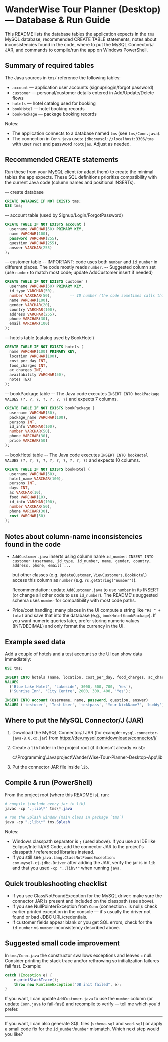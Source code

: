 # WanderWise Tour Planner (Desktop) — Database & Run Guide

This README lists the database tables the application expects in the `tms` MySQL database, recommended CREATE TABLE statements, notes about inconsistencies found in the code, where to put the MySQL Connector/J JAR, and commands to compile/run the app on Windows PowerShell.

## Summary of required tables

The Java sources in `tms/` reference the following tables:

- `account` — application user accounts (signup/login/forgot password)
- `customer` — personal/customer details entered in Add/Update/Delete flows
- `hotels` — hotel catalog used for booking
- `bookHotel` — hotel booking records
- `bookPackage` — package booking records

Notes:

- The application connects to a database named `tms` (see `tms/Conn.java`).
- The connection in `Conn.java` uses: `jdbc:mysql://localhost:3306/tms` with user `root` and password `rootOjas`. Adjust as needed.

## Recommended CREATE statements

Run these from your MySQL client (or adapt them) to create the minimal tables the app expects. These SQL definitions prioritize compatibility with the current Java code (column names and positional INSERTs).

-- create database

```sql
CREATE DATABASE IF NOT EXISTS tms;
USE tms;
```

-- account table (used by Signup/Login/ForgotPassword)

```sql
CREATE TABLE IF NOT EXISTS account (
  username VARCHAR(50) PRIMARY KEY,
  name VARCHAR(100),
  password VARCHAR(255),
  question VARCHAR(255),
  answer VARCHAR(255)
);
```

-- customer table
-- IMPORTANT: code uses both `number` and `id_number` in different places. The code mostly reads `number`.
-- Suggested column set (use `number` to match most code; update AddCustomer insert if needed)

```sql
CREATE TABLE IF NOT EXISTS customer (
  username VARCHAR(50) PRIMARY KEY,
  id_type VARCHAR(50),
  number VARCHAR(50),        -- ID number (the code sometimes calls this id_number)
  name VARCHAR(100),
  gender VARCHAR(20),
  country VARCHAR(100),
  address VARCHAR(255),
  phone VARCHAR(30),
  email VARCHAR(100)
);
```

-- hotels table (catalog used by BookHotel)

```sql
CREATE TABLE IF NOT EXISTS hotels (
  name VARCHAR(100) PRIMARY KEY,
  location VARCHAR(100),
  cost_per_day INT,
  food_charges INT,
  ac_charges INT,
  availability VARCHAR(50),
  notes TEXT
);
```

-- bookPackage table
-- The Java code executes `INSERT INTO bookPackage VALUES (?, ?, ?, ?, ?, ?, ?)` and expects 7 columns.

```sql
CREATE TABLE IF NOT EXISTS bookPackage (
  username VARCHAR(50),
  package_name VARCHAR(100),
  persons INT,
  id_info VARCHAR(100),
  number VARCHAR(50),
  phone VARCHAR(30),
  price VARCHAR(50)
);
```

-- bookHotel table
-- The Java code executes `INSERT INTO bookHotel VALUES (?, ?, ?, ?, ?, ?, ?, ?, ?, ?)` and expects 10 columns.

```sql
CREATE TABLE IF NOT EXISTS bookHotel (
  username VARCHAR(50),
  hotel_name VARCHAR(100),
  persons INT,
  days INT,
  ac VARCHAR(10),
  food VARCHAR(10),
  id_info VARCHAR(100),
  number VARCHAR(50),
  phone VARCHAR(30),
  cost VARCHAR(50)
);
```

## Notes about column-name inconsistencies found in the code

- `AddCustomer.java` inserts using column name `id_number`:
  `INSERT INTO customer (username, id_type, id_number, name, gender, country, address, phone, email) ...`

  but other classes (e.g. `UpdateCustomer`, `ViewCustomers`, `BookHotel`) access this column as `number` (e.g. `rs.getString("number")`).

  Recommendation: update `AddCustomer.java` to use `number` in its INSERT (or change all other code to use `id_number`). The README's suggested schema uses `number` for compatibility with most code paths.

- Price/cost handling: many places in the UI compute a string like `"Rs " + total` and save that into the database (e.g., `bookHotel`/`bookPackage`). If you want numeric queries later, prefer storing numeric values (INT/DECIMAL) and only format the currency in the UI.

## Example seed data

Add a couple of hotels and a test account so the UI can show data immediately:

```sql
USE tms;

INSERT INTO hotels (name, location, cost_per_day, food_charges, ac_charges, availability)
VALUES
  ('Blue Lake Hotel', 'Lakeside', 3000, 500, 700, 'Yes'),
  ('Sunrise Inn', 'City Centre', 2000, 300, 400, 'Yes');

INSERT INTO account (username, name, password, question, answer)
VALUES ('testuser', 'Test User', 'testpass', 'Your NickName?', 'buddy');
```

## Where to put the MySQL Connector/J (JAR)

1. Download the MySQL Connector/J JAR (for example: `mysql-connector-java-8.0.xx.jar`) from https://dev.mysql.com/downloads/connector/j/
2. Create a `lib` folder in the project root (if it doesn't already exist):

   c:\Programming\Javaproject\WanderWise-Tour-Planner-Desktop-App\lib

3. Put the connector JAR file inside `lib`.

## Compile & run (PowerShell)

From the project root (where this README is), run:

```powershell
# compile (include every jar in lib)
javac -cp ".;lib\*" tms\*.java

# run the Splash window (main class in package `tms`)
java -cp ".;lib\*" tms.Splash
```

Notes:

- Windows classpath separator is `;` (used above). If you use an IDE like Eclipse/IntelliJ/VS Code, add the connector JAR to the project's classpath / referenced libraries instead.
- If you still see `java.lang.ClassNotFoundException: com.mysql.cj.jdbc.Driver` after adding the JAR, verify the jar is in `lib` and that you used `-cp ".;lib\*"` when running `java`.

## Quick troubleshooting checklist

- If you see ClassNotFoundException for the MySQL driver: make sure the connector JAR is present and included on the classpath (see above).
- If you see NullPointerException from `Conn` (connection `c` is null): check earlier printed exception in the console — it's usually the driver not found or bad JDBC URL/credentials.
- If customer fields appear blank or you get SQL errors, check for the `id_number` vs `number` inconsistency described above.

## Suggested small code improvement

In `tms/Conn.java` the constructor swallows exceptions and leaves `c` null. Consider printing the stack trace and/or rethrowing so initialization failures fail fast. Example:

```java
catch (Exception e) {
    e.printStackTrace();
    throw new RuntimeException("DB init failed", e);
}
```

If you want, I can update `AddCustomer.java` to use the `number` column (or update `Conn.java` to fail-fast) and recompile to verify — tell me which you'd prefer.

---

If you want, I can also generate SQL files (`schema.sql` and `seed.sql`) or apply a small code fix for the `id_number`/`number` mismatch. Which next step would you like?

